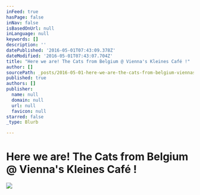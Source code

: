 ```yaml
---
inFeed: true
hasPage: false
inNav: false
isBasedOnUrl: null
inLanguage: null
keywords: []
description: ''
datePublished: '2016-05-01T07:43:09.378Z'
dateModified: '2016-05-01T07:43:07.704Z'
title: "Here we are! The Cats from Belgium @ Vienna's Kleines Café !"
author: []
sourcePath: _posts/2016-05-01-here-we-are-the-cats-from-belgium-viennas-kleines-cafe.md
published: true
authors: []
publisher:
  name: null
  domain: null
  url: null
  favicon: null
starred: false
_type: Blurb

---
```

# Here we are! The Cats from Belgium @ Vienna's Kleines Café !
![](https://the-grid-user-content.s3-us-west-2.amazonaws.com/1a1eb1af-bf4f-49d5-9744-d2c6307d3a54.jpg)